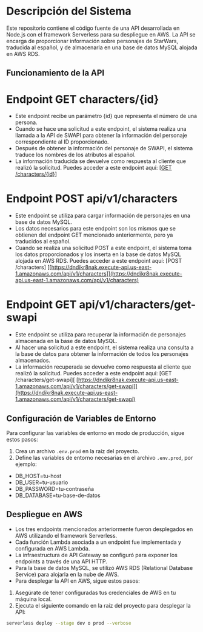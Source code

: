 # Descripción del Sistema

Este repositorio contiene el código fuente de una API desarrollada en Node.js con el framework Serverless para su despliegue en AWS. La API se encarga de proporcionar información sobre personajes de StarWars, traducida al español, y de almacenarla en una base de datos MySQL alojada en AWS RDS.

## Funcionamiento de la API
# Endpoint GET characters/{id}
* Este endpoint recibe un parámetro {id} que representa el número de una persona.
* Cuando se hace una solicitud a este endpoint, el sistema realiza una llamada a la API de SWAPI para obtener la información del personaje correspondiente al ID proporcionado.
* Después de obtener la información del personaje de SWAPI, el sistema traduce los nombres de los atributos al español.
* La información traducida se devuelve como respuesta al cliente que realizó la solicitud.
 Puedes acceder a este endpoint aquí: [[GET /characters/{id}]([https://dndikr8nak.execute-api.us-east-1.amazonaws.com/api/v1/characters/30](https://dndikr8nak.execute-api.us-east-1.amazonaws.com/api/v1/characters/30))]
# Endpoint POST api/v1/characters
* Este endpoint se utiliza para cargar información de personajes en una base de datos MySQL.
* Los datos necesarios para este endpoint son los mismos que se obtienen del endpoint GET mencionado anteriormente, pero ya traducidos al español.
* Cuando se realiza una solicitud POST a este endpoint, el sistema toma los datos proporcionados y los inserta en la base de datos MySQL alojada en AWS RDS.
Puedes acceder a este endpoint aquí: [POST /characters] [[https://dndikr8nak.execute-api.us-east-1.amazonaws.com/api/v1/characters]](https://dndikr8nak.execute-api.us-east-1.amazonaws.com/api/v1/characters) 
# Endpoint GET api/v1/characters/get-swapi
* Este endpoint se utiliza para recuperar la información de personajes almacenada en la base de datos MySQL.
* Al hacer una solicitud a este endpoint, el sistema realiza una consulta a la base de datos para obtener la información de todos los personajes almacenados.
* La información recuperada se devuelve como respuesta al cliente que realizó la solicitud.
Puedes acceder a este endpoint aquí: [GET /characters/get-swapi][ [https://dndikr8nak.execute-api.us-east-1.amazonaws.com/api/v1/characters/get-swapi]](https://dndikr8nak.execute-api.us-east-1.amazonaws.com/api/v1/characters/get-swapi)

## Configuración de Variables de Entorno

Para configurar las variables de entorno en modo de producción, sigue estos pasos:

1. Crea un archivo `.env.prod` en la raíz del proyecto.
2. Define las variables de entorno necesarias en el archivo `.env.prod`, por ejemplo:

* DB_HOST=tu-host
* DB_USER=tu-usuario
* DB_PASSWORD=tu-contraseña
* DB_DATABASE=tu-base-de-datos
## Despliegue en AWS

* Los tres endpoints mencionados anteriormente fueron desplegados en AWS utilizando el framework Serverless.
* Cada función Lambda asociada a un endpoint fue implementada y configurada en AWS Lambda.
* La infraestructura de API Gateway se configuró para exponer los endpoints a través de una API HTTP.
* Para la base de datos MySQL, se utilizó AWS RDS (Relational Database Service) para alojarla en la nube de AWS.
* Para desplegar la API en AWS, sigue estos pasos:

1. Asegúrate de tener configuradas tus credenciales de AWS en tu máquina local.
2. Ejecuta el siguiente comando en la raíz del proyecto para desplegar la API:

```bash
serverless deploy --stage dev o prod --verbose


